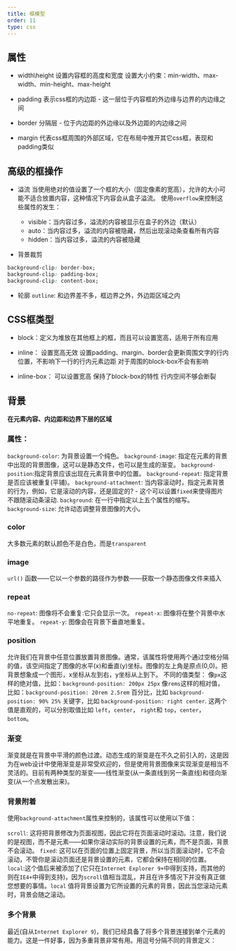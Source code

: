 ```yaml
---
title: 框模型
order: 11
type: css
---
```


## 属性

- width\height
设置内容框的高度和宽度
设置大小约束：min-width、max-width、min-height、max-height

- padding
表示css框的内边距 - 这一层位于内容框的外边缘与边界的内边缘之间

- border
分隔层 - 位于内边距的外边缘以及外边距的内边缘之间

- margin
代表css框周围的外部区域，它在布局中推开其它css框，表现和padding类似

## 高级的框操作

- 溢流
当使用绝对的值设置了一个框的大小（固定像素的宽高），允许的大小可能不适合放置内容，这种情况下内容会从盒子溢流。
使用`overflow`来控制这些属性的发生：
  - visible：当内容过多，溢流的内容被显示在盒子的外边（默认）
  - auto：当内容过多，溢流的内容被隐藏，然后出现滚动条查看所有内容
  - hidden：当内容过多，溢流的内容被隐藏

- 背景裁剪
```css
background-clip: border-box;
background-clip: padding-box;
background-clip: content-box;
```

- 轮廓
`outline`: 和边界差不多，框边界之外，外边距区域之内

## CSS框类型

- block：定义为堆放在其他框上的框，而且可以设置宽高，适用于所有应用
- inline：
设置宽高无效
设置padding、margin、border会更新周围文字的行内位置，不影响下一行的行内元素边距
对于周围的block-box不会有影响

- inline-box：
可以设置宽高
保持了block-box的特性
行内空间不够会断裂

## 背景

**在元素内容、内边距和边界下层的区域**

### 属性：

`background-color`: 为背景设置一个纯色。
`background-image`: 指定在元素的背景中出现的背景图像，这可以是静态文件，也可以是生成的渐变。
`background-position`:指定背景应该出现在元素背景中的位置。
`background-repeat`: 指定背景是否应该被重复(平铺)。
`background-attachment`: 当内容滚动时，指定元素背景的行为，例如，它是滚动的内容，还是固定的? - 这个可以设置`fixed`来使得图片不跟随滚动条滚动.
`background`: 在一行中指定以上五个属性的缩写。
`background-size`: 允许动态调整背景图像的大小。

### color
大多数元素的默认颜色不是白色，而是`transparent`

### image
`url()` 函数——它以一个参数的路径作为参数——获取一个静态图像文件来插入

### repeat
`no-repeat`: 图像将不会重复:它只会显示一次。
`repeat-x`: 图像将在整个背景中水平地重复。
`repeat-y`: 图像会在背景下垂直地重复。

### position
允许我们在背景中任意位置放置背景图像。通常，该属性将使用两个通过空格分隔的值，该空间指定了图像的水平(x)和垂直(y)坐标。图像的左上角是原点(0,0)。把背景想象成一个图形，x坐标从左到右，y坐标从上到下。
不同的值类型：
像`px`这样的绝对值，比如：`background-position: 200px 25px`
像`rems`这样的相对值，比如：`background-position: 20rem 2.5rem`
百分比，比如 `background-position: 90% 25%`
关键字，比如 `background-position: right center`. 这两个值是直观的，可以分别取值比如 `left`，`center`， `right`和 `top`，`center`， `bottom`。

### 渐变

渐变就是在背景中平滑的颜色过渡。动态生成的渐变是在不久之前引入的，这是因为在web设计中使用渐变是非常受欢迎的，但是使用背景图像来实现渐变是相当不灵活的。目前有两种类型的渐变——线性渐变(从一条直线到另一条直线)和径向渐变(从一个点发散出来)。

### 背景附着

使用`background-attachment`属性来控制的，该属性可以使用以下值：

`scroll`: 这将把背景修改为页面视图，因此它将在页面滚动时滚动。注意，我们说的是视图，而不是元素——如果你滚动实际的背景设置的元素，而不是页面，背景不会滚动。
`fixed`: 这可以在页面的位置上固定背景，所以当页面滚动时，它不会滚动，不管你是滚动页面还是背景设置的元素，它都会保持在相同的位置。
`local`:这个值后来被添加了(它只在`Internet Explorer 9+`中得到支持，而其他的则在`IE4+`中得到支持)，因为`scroll`值相当混乱，并且在许多情况下并没有真正做您想要的事情。`local` 值将背景设置为它所设置的元素的背景，因此当您滚动元素时，背景会随之滚动。

### 多个背景

最近(自从`Internet Explorer 9`)，我们已经具备了将多个背景连接到单个元素的能力。这是一件好事，因为多重背景非常有用。用逗号分隔不同的背景定义：
